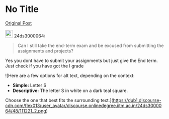 # No Title

[Original Post](https://discourse.onlinedegree.iitm.ac.in/t/161072/2)

<aside class="quote group-ds-students" data-username="24ds3000064" data-post="1" data-topic="161072">
<div class="title">
<div class="quote-controls"></div>
<img loading="lazy" alt="" width="24" height="24" src="https://dub1.discourse-cdn.com/flex013/user_avatar/discourse.onlinedegree.iitm.ac.in/24ds3000064/48/111221_2.png" class="avatar"> 24ds3000064:</div>
<blockquote>
<p>Can I still take the end-term exam and be excused from submitting the assignments and projects?</p>
</blockquote>
</aside>
<p>Yes you dont have to submit your assignments but just give the End term. Just check if you have got the I grade</p>

![Here are a few options for alt text, depending on the context:

*   **Simple:** Letter S
*   **Descriptive:** The letter S in white on a dark teal square.

Choose the one that best fits the surrounding text.](https://dub1.discourse-cdn.com/flex013/user_avatar/discourse.onlinedegree.iitm.ac.in/24ds3000064/48/111221_2.png)